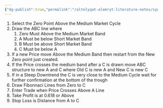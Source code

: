 ```yaml
---
{"dg-publish":true,"permalink":"/altelyqat-alemryt-literature-notes/sywtyna-allh-mn-fdlh/altryqt-alemryt/"}
---
```


1) Select the Zero Point Above the Medium Market Cycle
2) Draw the ABC line where 
	1) Zero Must Above the Medium Market Band
	2) A Must be below Short Market Band
	3) B Must be above Short Market Band
	4) C Must be below A
3) If a new Price move Above the Medium Band then restart from the New Zero point just created.
4) If the Price crosses the medium band after a C is drawn move ABC structure to new A and C where Old C is new A and New C is new C
5) If in a Steep Downtrend the C is very close to the Medium Cycle wait for further confirmation at the bottom of the trough
6) Draw Fibonnaci Lines from Zero to C 
7) Enter Trade when Price Crosses Above A Line
8) Take Profit is at 0.618 or Above
9) Stop Loss is Distance from A to C